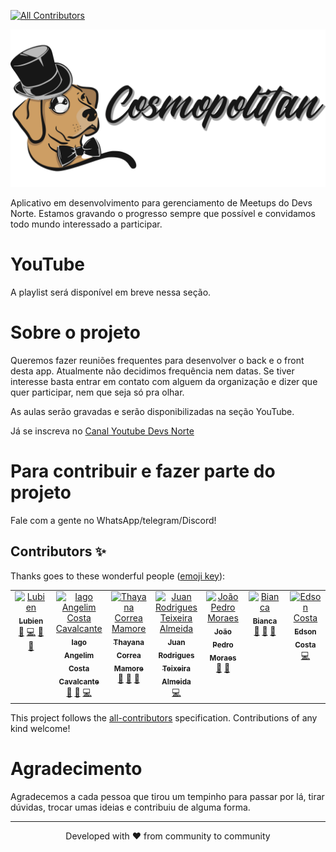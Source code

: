 <!-- ALL-CONTRIBUTORS-BADGE:START - Do not remove or modify this section -->
[![All Contributors](https://img.shields.io/badge/all_contributors-7-orange.svg?style=flat-square)](#contributors-)
<!-- ALL-CONTRIBUTORS-BADGE:END -->

<p align="center">
    <img src="resources/assets/public/cosmopolitan-logo-full.png" style="max-height: 300px; height: 100%;" >
</p>

Aplicativo em desenvolvimento para gerenciamento de Meetups do Devs Norte. Estamos gravando o progresso sempre que possível e convidamos todo mundo interessado a participar.

# YouTube

A playlist será disponível em breve nessa seção.

# Sobre o projeto

Queremos fazer reuniões frequentes para desenvolver o back e o front desta app. Atualmente não decidimos frequência nem datas. Se tiver interesse basta entrar em contato com alguem da organização e dizer que quer participar, nem que seja só pra olhar.

As aulas serão gravadas e serão disponibilizadas na seção YouTube.

Já se inscreva no [Canal Youtube Devs Norte](https://www.youtube.com/@DevsNorte)

# Para contribuir e fazer parte do projeto

Fale com a gente no WhatsApp/telegram/Discord!

## Contributors ✨

Thanks goes to these wonderful people ([emoji key](https://allcontributors.org/docs/en/emoji-key)):

<!-- ALL-CONTRIBUTORS-LIST:START - Do not remove or modify this section -->
<!-- prettier-ignore-start -->
<!-- markdownlint-disable -->
<table>
  <tbody>
    <tr>
      <td align="center" valign="top" width="14.28%"><a href="https://www.linkedin.com/in/lubien/"><img src="https://avatars.githubusercontent.com/u/9121359?v=4?s=100" width="100px;" alt="Lubien"/><br /><sub><b>Lubien</b></sub></a><br /><a href="#ideas-lubien" title="Ideas, Planning, & Feedback">🤔</a> <a href="https://github.com/devsnorte/cosmopolitan/commits?author=lubien" title="Code">💻</a> <a href="https://github.com/devsnorte/cosmopolitan/pulls?q=is%3Apr+reviewed-by%3Alubien" title="Reviewed Pull Requests">👀</a> <a href="#talk-lubien" title="Talks">📢</a></td>
      <td align="center" valign="top" width="14.28%"><a href="https://iagocavalcante.com/"><img src="https://avatars.githubusercontent.com/u/5131187?v=4?s=100" width="100px;" alt="Iago Angelim Costa Cavalcante"/><br /><sub><b>Iago Angelim Costa Cavalcante</b></sub></a><br /><a href="#ideas-iagocavalcante" title="Ideas, Planning, & Feedback">🤔</a> <a href="https://github.com/devsnorte/cosmopolitan/pulls?q=is%3Apr+reviewed-by%3Aiagocavalcante" title="Reviewed Pull Requests">👀</a> <a href="https://github.com/devsnorte/cosmopolitan/commits?author=iagocavalcante" title="Code">💻</a></td>
      <td align="center" valign="top" width="14.28%"><a href="https://thayanacmamore.dev"><img src="https://avatars.githubusercontent.com/u/8525721?v=4?s=100" width="100px;" alt="Thayana Correa Mamore"/><br /><sub><b>Thayana Correa Mamore</b></sub></a><br /><a href="#ideas-thauska" title="Ideas, Planning, & Feedback">🤔</a> <a href="https://github.com/devsnorte/cosmopolitan/commits?author=thauska" title="Documentation">📖</a> <a href="https://github.com/devsnorte/cosmopolitan/pulls?q=is%3Apr+reviewed-by%3Athauska" title="Reviewed Pull Requests">👀</a></td>
      <td align="center" valign="top" width="14.28%"><a href="https://github.com/juanrtalmeida"><img src="https://avatars.githubusercontent.com/u/75220133?v=4?s=100" width="100px;" alt="Juan Rodrigues Teixeira Almeida "/><br /><sub><b>Juan Rodrigues Teixeira Almeida </b></sub></a><br /><a href="https://github.com/devsnorte/cosmopolitan/commits?author=juanrtalmeida" title="Code">💻</a></td>
      <td align="center" valign="top" width="14.28%"><a href="https://www.linkedin.com/in/joaopedromoraez"><img src="https://avatars.githubusercontent.com/u/46731099?v=4?s=100" width="100px;" alt="João Pedro Moraes"/><br /><sub><b>João Pedro Moraes</b></sub></a><br /><a href="#design-joaopedromoraez" title="Design">🎨</a> <a href="https://github.com/devsnorte/cosmopolitan/commits?author=joaopedromoraez" title="Documentation">📖</a></td>
      <td align="center" valign="top" width="14.28%"><a href="https://github.com/biancassilva"><img src="https://avatars.githubusercontent.com/u/7262942?v=4?s=100" width="100px;" alt="Bianca"/><br /><sub><b>Bianca</b></sub></a><br /><a href="#ideas-biancassilva" title="Ideas, Planning, & Feedback">🤔</a> <a href="https://github.com/devsnorte/cosmopolitan/issues?q=author%3Abiancassilva" title="Bug reports">🐛</a> <a href="https://github.com/devsnorte/cosmopolitan/pulls?q=is%3Apr+reviewed-by%3Abiancassilva" title="Reviewed Pull Requests">👀</a></td>
      <td align="center" valign="top" width="14.28%"><a href="https://github.com/ecsistem"><img src="https://avatars.githubusercontent.com/u/61160635?v=4?s=100" width="100px;" alt="Edson Costa"/><br /><sub><b>Edson Costa</b></sub></a><br /><a href="https://github.com/devsnorte/cosmopolitan/commits?author=ecsistem" title="Code">💻</a></td>
    </tr>
  </tbody>
</table>

<!-- markdownlint-restore -->
<!-- prettier-ignore-end -->

<!-- ALL-CONTRIBUTORS-LIST:END -->

This project follows the [all-contributors](https://github.com/all-contributors/all-contributors) specification. Contributions of any kind welcome!

# Agradecimento

Agradecemos a cada pessoa que tirou um tempinho para passar por lá, tirar dúvidas, trocar umas ideias e contribuiu de alguma forma.

---
<p align="center">
Developed with ❤️ from community to community
</p>
